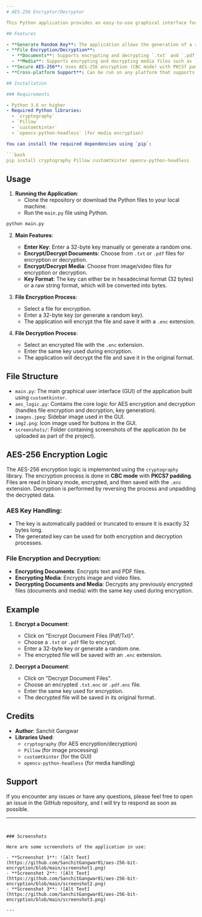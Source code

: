 ```yaml
---
# AES-256 Encryptor/Decryptor

This Python application provides an easy-to-use graphical interface for encrypting and decrypting documents and media files using AES-256 encryption. Built using `customtkinter`, `Pillow`, and `cryptography` libraries, it allows users to securely encrypt and decrypt text, PDF, image, and video files with a 32-byte key.

## Features

- **Generate Random Key**: The application allows the generation of a random 32-byte key for AES-256 encryption.
- **File Encryption/Decryption**: 
  - **Documents**: Supports encrypting and decrypting `.txt` and `.pdf` files.
  - **Media**: Supports encrypting and decrypting media files such as `.png`, `.jpg`, `.jpeg`, `.bmp`, `.gif`, `.mp4`, `.avi`, and `.mkv`.
- **Secure AES-256**: Uses AES-256 encryption (CBC mode) with PKCS7 padding.
- **Cross-platform Support**: Can be run on any platform that supports Python (Windows, Linux, macOS).

## Installation

### Requirements

- Python 3.6 or higher
- Required Python libraries:
  - `cryptography`
  - `Pillow`
  - `customtkinter`
  - `opencv-python-headless` (for media encryption)

You can install the required dependencies using `pip`:

```bash
pip install cryptography Pillow customtkinter opencv-python-headless
```

## Usage

1. **Running the Application**:
   - Clone the repository or download the Python files to your local machine.
   - Run the `main.py` file using Python.

```bash
python main.py
```

2. **Main Features**:
   - **Enter Key**: Enter a 32-byte key manually or generate a random one.
   - **Encrypt/Decrypt Documents**: Choose from `.txt` or `.pdf` files for encryption or decryption.
   - **Encrypt/Decrypt Media**: Choose from image/video files for encryption or decryption.
   - **Key Format**: The key can either be in hexadecimal format (32 bytes) or a raw string format, which will be converted into bytes.

3. **File Encryption Process**:
   - Select a file for encryption.
   - Enter a 32-byte key (or generate a random key).
   - The application will encrypt the file and save it with a `.enc` extension.

4. **File Decryption Process**:
   - Select an encrypted file with the `.enc` extension.
   - Enter the same key used during encryption.
   - The application will decrypt the file and save it in the original format.

## File Structure

- `main.py`: The main graphical user interface (GUI) of the application built using `customtkinter`.
- `aes_logic.py`: Contains the core logic for AES encryption and decryption (handles file encryption and decryption, key generation).
- `images.jpeg`: Sidebar image used in the GUI.
- `img2.png`: Icon image used for buttons in the GUI.
- `screenshots/`: Folder containing screenshots of the application (to be uploaded as part of the project).

## AES-256 Encryption Logic

The AES-256 encryption logic is implemented using the `cryptography` library. The encryption process is done in **CBC mode** with **PKCS7 padding**. Files are read in binary mode, encrypted, and then saved with the `.enc` extension. Decryption is performed by reversing the process and unpadding the decrypted data.

### AES Key Handling:
- The key is automatically padded or truncated to ensure it is exactly 32 bytes long.
- The generated key can be used for both encryption and decryption processes.

### File Encryption and Decryption:
- **Encrypting Documents**: Encrypts text and PDF files.
- **Encrypting Media**: Encrypts image and video files.
- **Decrypting Documents and Media**: Decrypts any previously encrypted files (documents and media) with the same key used during encryption.

## Example

1. **Encrypt a Document**:
   - Click on "Encrypt Document Files (Pdf/Txt)".
   - Choose a `.txt` or `.pdf` file to encrypt.
   - Enter a 32-byte key or generate a random one.
   - The encrypted file will be saved with an `.enc` extension.

2. **Decrypt a Document**:
   - Click on "Decrypt Document Files".
   - Choose an encrypted `.txt.enc` or `.pdf.enc` file.
   - Enter the same key used for encryption.
   - The decrypted file will be saved in its original format.


## Credits

- **Author**: Sanchit Gangwar
- **Libraries Used**:
  - `cryptography` (for AES encryption/decryption)
  - `Pillow` (for image processing)
  - `customtkinter` (for the GUI)
  - `opencv-python-headless` (for media handling)

## Support

If you encounter any issues or have any questions, please feel free to open an issue in the GitHub repository, and I will try to respond as soon as possible.

---
```


### Screenshots

Here are some screenshots of the application in use:

- **Screenshot 1**: ![Alt Text](https://github.com/SanchitGangwar01/aes-256-bit-encryption/blob/main/screenshot1.png)
- **Screenshot 2**: ![Alt Text](https://github.com/SanchitGangwar01/aes-256-bit-encryption/blob/main/screenshot2.png)
- **Screenshot 3**: ![Alt Text](https://github.com/SanchitGangwar01/aes-256-bit-encryption/blob/main/screenshot3.png)

---
